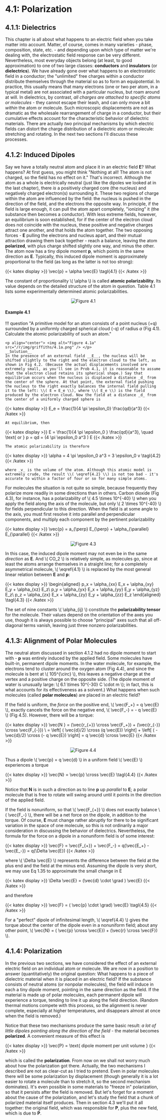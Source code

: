 # 4.1: Polarization

## 4.1.1: Dielectrics

This chapter is all about what happens to an electric field when you take matter into account. Matter, of course, comes in many varieties - phase, composition, state, etc. - and depending upon which type of matter we're dealing with, the electrostatic field response can be very different. Nevertheless, most everyday objects belong (at least, to good approximation) to one of two large classes: __conductors__ and __insulators__ (or __dielectrics__). We have already gone over what happens to an electrostatic field in a conductor; the "unlimited" free charges within a conductor distribute themselves through the material so as to form an equipotential. In practice, this usually means that many electrons (one or two per atom, in a typical metal) are not associated with a particular nucleus, but roam around at will. In dielectrics, by contrast, _all charges are attached to specific atoms or molecules_ - they cannot escape their leash, and can only move a bit _within_ the atom or molecule. Such microscopic displacements are not as dramatic as the wholesale rearrangement of charge in a conductor, but their cumulative effects account for the characteristic behavior of dielectric materials. There are actually _two_ principal mechanisms by which electric fields can distort the charge distribution of a dielectric atom or molecule: stretching and rotating. In the next two sections I'll discuss these processes.

## 4.1.2: Induced Dipoles

Say we have a totally neutral atom and place it in an electric field __E__? What happens? At first guess, you might think "Nothing at all! The atom is not charged, so the field has no effect on it." That's incorrect. Although the atom as a whole is electrically neutral (just like the dipoles we looked at in the last chapter), there _is_ a positively charged core (the nucleus) and negatively charged electron(s) surrounding it. These two regions of charge within the atom are influenced by the field: the nucleus is pushed in the direction of the field, and the electrons the opposite way. In principle, if the field is large enough, it can pull the atom apart completely, "ionizing" it (the substance then becomes a conductor). With less extreme fields, however, an equilibrium is soon established, for if the center of the electron cloud does not coincide with the nucleus, these positive and negative charges attract one another, and that holds the atom together. The two opposing forces - __E__ pulling the electrons and nucleus apart, and their mutual attraction drawing them back together - reach a balance, leaving the atom __polarized__, with plus charge shifted slightly one way, and minus the other. The atom now has a tiny dipole moment __p__, which points in the same direction as __E__. Typically, this induced dipole moment is approximately proportional to the field (as long as the latter is not too strong):

{{< katex display >}}
\vec{p} = \alpha \vec{E} \tagl{4.1}
{{< /katex >}}

The constant of proportionality \\( \alpha \\) is called __atomic polarizability__. Its value depends on the detailed structure of the atom in question. Table 4.1 lists some experimentally determined atomic polarizabilities.

<p align="center"> <img alt="Figure 4.1" src="/r/img/griffiths/4.1.png" /> </p>

#### Example 4.1

!!! question "A primitive model for an atom consists of a point nucleus (+q) surrounded by a uniformly charged spherical cloud (-q) of radius _a_ (Fig 4.1). Calculate the atomic polarizability of such an atom."
    
    <p align="center"> <img alt="Figure 4.1a" src="/r/img/griffiths/4.1a.png" /> </p>
    __Solution__
    In the presence of an external field __E__, the nucleus will be shifted slightly to the right and the electron cloud to the left, as shown in Fig 4.2. (Because the actual displacements involved are extremely small, as you'll see in Prob 4.1, it is reasonable to assume that the electron cloud retains its spherical shape.) Say that equilibrium occurs when the nucleus is displaced a distance _d_ from the center of the sphere. At that point, the external field pushing the nucleus to the right exactly balances the internal field pulling it to the left: \\( E = E_e \\), where \\( E_e \\) is the field produced by the electron cloud. Now the field at a distance _d_ from the center of a uniformly charged sphere is
    
{{< katex display >}}
    E_e = \frac{1}{4 \pi \epsilon_0} \frac{qd}{a^3} 
    {{< /katex >}}

    At equilibrium, then
    
{{< katex display >}}
    E = \frac{1}{4 \pi \epsilon_0 } \frac{qd}{a^3}, \quad \text{ or } p = qd = (4 \pi \epsilon_0 a^3 ) E 
    {{< /katex >}}

    The atomic polarizability is therefore
    
{{< katex display >}}
    \alpha = 4 \pi \epsilon_0 a^3 = 3 \epsilon_0 v \tagl{4.2}
    {{< /katex >}}

    where _v_ is the volume of the atom. Although this atomic model is extremely crude, the result \\( \eqref{4.2} \\) is not too bad - it's accurate to within a factor of four or so for many simple atoms.

For molecules the situation is not quite so simple, because frequently they polarize more readily in some directions than in others. Carbon dioxide (Fig 4.3), for instance, has a polarizability of \\( 4.5 \times 10^{-40} \\) when you apply the field along the axis of the molecule, but only \\( 2 \times 10^{-40} \\) for fields perpendicular to this direction. When the field is at some angle to the axis, you must first resolve it into parallel and perpendicular components, and multiply each component by the pertinent polarizability

{{< katex display >}}
\vec{p} = a_{\perp} E_{\perp} + \alpha_{\parallel} E_{\parallel} 
{{< /katex >}}

<p align="center"> <img alt="Figure 4.3" src="/r/img/griffiths/4.3.png" /> </p>

In this case, the induced dipole moment may not even be in the same _direction_ as __E__. And \\( CO_2 \\) is relatively simple, as molecules go, since at least the atoms arrange themselves in a straight line; for a completely asymmetrical molecule, \\( \eqref{4.1} \\) is replaced by the most general linear relation between __E__ and __p__:

{{< katex display >}}
 \begin{aligned}
 p_x = \alpha_{xx} E_x + \alpha_{xy} E_y + \alpha_{xz} E_z\\
 p_y = \alpha_{yx} E_x + \alpha_{yy} E_y + \alpha_{yz} E_z\\
 p_z = \alpha_{zx} E_x + \alpha_{zy} E_y + \alpha_{zz} E_z
 \end{aligned}
 \tagl{4.3}
 {{< /katex >}}
 
 The set of nine constants \\( \alpha_{ij} \\) constitute the __polarizability tensor__ for the molecule. Their values depend on the orientation of the axes you use, though it is always possible to choose "principal" axes such that all off-diagonal terms vanish, leaving just three nonzero polarizabilities.

## 4.1.3: Alignment of Polar Molecules

The neutral atom discussed in section 4.1.2 had no dipole moment to start with - __p__ was entirely induced by the applied field. Some molecules have built-in, permanent dipole moments. In the water molecule, for example, the electrons tend to cluster around the oxygen atom (Fig 4.4), and since the molecule is bent at \\( 105^{\circ} \\), this leaves a negative charge at the vertex and a positive charge on the opposite side. (The dipole moment of water is unusually large: \\( 6.1 \times 10^{-30} C \cdot m \\); in fact, this is what accounts for its effectiveness as a solvent.) What happens when such molecules (called __polar molecules__) are placed in an electric field?

If the field is uniform, the _force_ on the positive end, \\( \vec{F_+} = q \vec{E} \\), exactly cancels the force on the negative end, \\( \vec{F_-} = - q \vec{E} \\) (Fig 4.5). However, there will be a torque:

{{< katex display >}}
\vec{N } = (\vec{r_{+}} \cross \vec{F_+}) + (\vec{r_{-}} \cross \vec{F_{-}}) \\
= \left[ ( \vec{d}/2) \cross (q \vec{E}) \right] + \left[ ( -\vec{d}/2) \cross (- q \vec{E}) \right] = q \vec{d} \cross \vec{E}
{{< /katex >}}
 

<p align="center"> <img alt="Figure 4.4" src="/r/img/griffiths/4.4.png" /> </p>

Thus a dipole \\( \vec{p} = q \vec{d} \\) in a uniform field \\( \vec{E} \\) experiences a torque

{{< katex display >}}
\vec{N} = \vec{p} \cross \vec{E} \tagl{4.4}
{{< /katex >}}


Notice that __N__ is in such a direction as to line __p__ up _parallel_ to __E__; a polar molecule that is free to rotate will swing around until it points in the direction of the applied field.

If the field is nonuniform, so that \\( \vec{F_{+}} \\) does not exactly balance \\( \vec{F_-} \\), there will be a net force on the dipole, in addition to the torque. Of course, __E__ must change rather abruptly for there to be significant variation in the space of one molecule, so this is not ordinarily a major consideration in discussing the behavior of dielectrics. Nevertheless, the formula for the force on a dipole in a nonuniform field is of some interest:

{{< katex display >}}
\vec{F} =  \vec{F_{+}} + \vec{F_-} = q(\vec{E_+} - \vec{E_-}) = q(\Delta \vec{E})
{{< /katex >}}

where \\( \Delta \vec{E} \\) represents the difference between the field at the plus end and the field at the minus end. Assuming the dipole is very short, we may use Eq 1.35 to approximate the small change in E

{{< katex display >}}
\Delta \vec{E} = (\vec{d} \cdot \grad ) \vec{E}
{{< /katex >}}

and therefore

{{< katex display >}}
\vec{F} = ( \vec{p} \cdot \grad) \vec{E} \tagl{4.5}
{{< /katex >}}

For a "perfect" dipole of infinitesimal length, \\( \eqref{4.4} \\) gives the torque about the center of the dipole even in a nonuniform field; about any other point, \\( \vec{N} = ( \vec{p} \cross \vec{E}) + (\vec{r} \cross \vec{F}) \\).

## 4.1.4: Polarization

In the previous two sections, we have considered the effect of an external electric field on an individual atom or molecule. We are now in a position to answer (quantitatively) the original question: What happens to a piece of dielectric material when it is placed in an electric field? If the substance consists of neutral atoms (or nonpolar molecules), the field will induce in each a tiny dipole moment, pointing in the same direction as the field. If the material is made up of polar molecules, each permanent dipole will experience a torque, tending to line it up along the field direction. (Random thermal motions compete with this process, so the alignment is never complete, especially at higher temperatures, and disappears almost at once when the field is removed.)

Notice that these two mechanisms produce the same basic result: _a lot of little dipoles pointing along the direction of the field_ - the material becomes __polarized__. A convenient measure of this effect is

{{< katex display >}}
\vec{P} = \text{ dipole moment per unit volume }
{{< /katex >}}

which is called the __polarization__. From now on we shall not worry much about how the polarization got there. Actually, the two mechanisms I described are not as clear-cut as I tried to pretend. Even in polar molecules there will be some polarization by displacement (though generally it is a lot easier to rotate a molecule than to stretch it, so the second mechanism dominates). It's even possible in some materials to "freeze in" polarization, so that it persists after the field is removed. But let's forget for a moment about the cause of the polarization, and let's study the field that a chunk of polarized material itself produces. Then in section 4.3 we'll put it all together: the original field, which was responsible for __P__, plus the new field, which is due to __P__.